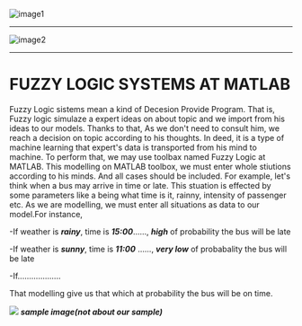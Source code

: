 ![image1](https://upload.wikimedia.org/wikipedia/commons/thumb/2/21/Matlab_Logo.png/800px-Matlab_Logo.png)


---
![image2](https://www.researchgate.net/publication/309452475/figure/fig2/AS:421524080467969@1477510580648/Architecture-of-a-fuzzy-logic-system.png)

---

# FUZZY LOGIC SYSTEMS AT MATLAB 
 Fuzzy Logic sistems mean a kind of Decesion Provide Program. That is, Fuzzy logic simulaze a expert ideas on about topic and we import from his ideas to our models. Thanks to that, As we don't need to consult him, we reach a decision on topic according to his thoughts. In deed, it is a type of machine learning that expert's data is transported from his mind to machine.
 To perform that, we may use toolbax named Fuzzy Logic at MATLAB. This modelling on MATLAB toolbox, we must enter whole stiutions according to his minds. And all cases should be included. For example, let's think when a bus may arrive in time or late. This stuation is effected by some parameters like a being what time is it, rainny, intensity of passenger etc. As we are modelling, we must enter all situations as data to our model.For instance, 
 
-If weather is ***rainy***, time is ***15:00***......, ***high*** of probability the bus will be late

-If weather is ***sunny***, time is ***11:00*** ......, ***very low*** of probabality the bus will be late

-If...................


 That modelling give us that which at probability the bus will be on time. 

 ![](https://es.mathworks.com/help/fuzzy/fuzzy_inference_3.png)
***sample image(not about our sample)***





